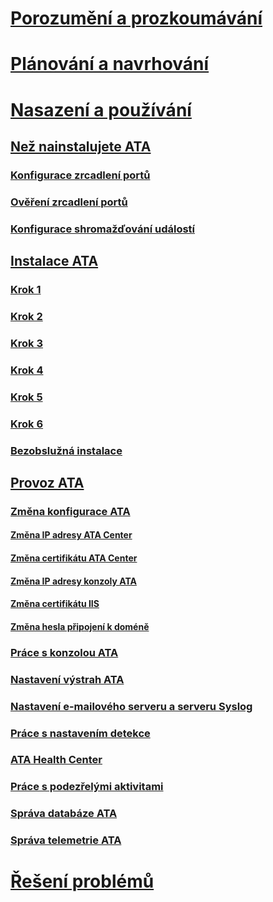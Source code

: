 # [Porozumění a prozkoumávání](/advanced-threat-analytics/understand-explore/what-is-ata)
# [Plánování a navrhování](/advanced-threat-analytics/plan-design/ata-capacity-planning)
# [Nasazení a používání](install-ata.md)
## [Než nainstalujete ATA](preinstall-ata.md)
### [Konfigurace zrcadlení portů](configure-port-mirroring.md)
### [Ověření zrcadlení portů](validate-port-mirroring.md)
### [Konfigurace shromažďování událostí](configure-event-collection.md)
## [Instalace ATA](install-ata.md)
### [Krok 1](install-ata-step1.md)
### [Krok 2](install-ata-step2.md)
### [Krok 3](install-ata-step3.md)
### [Krok 4](install-ata-step4.md)
### [Krok 5](install-ata-step5.md)
### [Krok 6](install-ata-step6.md)
### [Bezobslužná instalace](ata-silent-installation.md)
## [Provoz ATA](operate-ata.md)
### [Změna konfigurace ATA](modifying-ata-configuration.md)
#### [Změna IP adresy ATA Center](modifying-ata-config-centerip.md)
#### [Změna certifikátu ATA Center](modifying-ata-config-centercert.md)
#### [Změna IP adresy konzoly ATA](modifying-ata-config-consoleip.md)
#### [Změna certifikátu IIS](modifying-ata-config-iiscert.md)
#### [Změna hesla připojení k doméně](modifying-ata-config-dcpassword.md)
### [Práce s konzolou ATA](working-with-ata-console.md)
### [Nastavení výstrah ATA](setting-ata-alerts.md)
### [Nastavení e-mailového serveru a serveru Syslog](setting-syslog-email-server-settings.md)
### [Práce s nastavením detekce](working-with-detection-settings.md)
### [ATA Health Center](ata-health-center.md)
### [Práce s podezřelými aktivitami](working-with-suspicious-activities.md)
### [Správa databáze ATA](ata-database-management.md)
### [Správa telemetrie ATA](manage-telemetry-settings.md)
# [Řešení problémů](/advanced-threat-analytics/troubleshoot/troubleshooting-ata-using-logs)


<!--HONumber=Jun16_HO3-->


